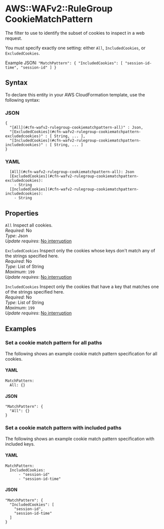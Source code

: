 # AWS::WAFv2::RuleGroup CookieMatchPattern<a name="aws-properties-wafv2-rulegroup-cookiematchpattern"></a>

The filter to use to identify the subset of cookies to inspect in a web request\. 

You must specify exactly one setting: either `All`, `IncludedCookies`, or `ExcludedCookies`\.

Example JSON: `"MatchPattern": { "IncludedCookies": [ "session-id-time", "session-id" ] }` 

## Syntax<a name="aws-properties-wafv2-rulegroup-cookiematchpattern-syntax"></a>

To declare this entity in your AWS CloudFormation template, use the following syntax:

### JSON<a name="aws-properties-wafv2-rulegroup-cookiematchpattern-syntax.json"></a>

```
{
  "[All](#cfn-wafv2-rulegroup-cookiematchpattern-all)" : Json,
  "[ExcludedCookies](#cfn-wafv2-rulegroup-cookiematchpattern-excludedcookies)" : [ String, ... ],
  "[IncludedCookies](#cfn-wafv2-rulegroup-cookiematchpattern-includedcookies)" : [ String, ... ]
}
```

### YAML<a name="aws-properties-wafv2-rulegroup-cookiematchpattern-syntax.yaml"></a>

```
  [All](#cfn-wafv2-rulegroup-cookiematchpattern-all): Json
  [ExcludedCookies](#cfn-wafv2-rulegroup-cookiematchpattern-excludedcookies): 
    - String
  [IncludedCookies](#cfn-wafv2-rulegroup-cookiematchpattern-includedcookies): 
    - String
```

## Properties<a name="aws-properties-wafv2-rulegroup-cookiematchpattern-properties"></a>

`All`  <a name="cfn-wafv2-rulegroup-cookiematchpattern-all"></a>
Inspect all cookies\.   
*Required*: No  
*Type*: Json  
*Update requires*: [No interruption](https://docs.aws.amazon.com/AWSCloudFormation/latest/UserGuide/using-cfn-updating-stacks-update-behaviors.html#update-no-interrupt)

`ExcludedCookies`  <a name="cfn-wafv2-rulegroup-cookiematchpattern-excludedcookies"></a>
Inspect only the cookies whose keys don't match any of the strings specified here\.   
*Required*: No  
*Type*: List of String  
*Maximum*: `199`  
*Update requires*: [No interruption](https://docs.aws.amazon.com/AWSCloudFormation/latest/UserGuide/using-cfn-updating-stacks-update-behaviors.html#update-no-interrupt)

`IncludedCookies`  <a name="cfn-wafv2-rulegroup-cookiematchpattern-includedcookies"></a>
Inspect only the cookies that have a key that matches one of the strings specified here\.   
*Required*: No  
*Type*: List of String  
*Maximum*: `199`  
*Update requires*: [No interruption](https://docs.aws.amazon.com/AWSCloudFormation/latest/UserGuide/using-cfn-updating-stacks-update-behaviors.html#update-no-interrupt)

## Examples<a name="aws-properties-wafv2-rulegroup-cookiematchpattern--examples"></a>



### Set a cookie match pattern for all paths<a name="aws-properties-wafv2-rulegroup-cookiematchpattern--examples--Set_a_cookie_match_pattern_for_all_paths_"></a>

The following shows an example cookie match pattern specification for all cookies\. 

#### YAML<a name="aws-properties-wafv2-rulegroup-cookiematchpattern--examples--Set_a_cookie_match_pattern_for_all_paths_--yaml"></a>

```
MatchPattern:
  All: {}
```

#### JSON<a name="aws-properties-wafv2-rulegroup-cookiematchpattern--examples--Set_a_cookie_match_pattern_for_all_paths_--json"></a>

```
"MatchPattern": {
  "All": {}
}
```

### Set a cookie match pattern with included paths<a name="aws-properties-wafv2-rulegroup-cookiematchpattern--examples--Set_a_cookie_match_pattern_with_included_paths_"></a>

The following shows an example cookie match pattern specification with included keys\. 

#### YAML<a name="aws-properties-wafv2-rulegroup-cookiematchpattern--examples--Set_a_cookie_match_pattern_with_included_paths_--yaml"></a>

```
MatchPattern:
  IncludedCookies:
      - "session-id"
      - "session-id-time"
```

#### JSON<a name="aws-properties-wafv2-rulegroup-cookiematchpattern--examples--Set_a_cookie_match_pattern_with_included_paths_--json"></a>

```
"MatchPattern": {
  "IncludedCookies": [
    "session-id",
    "session-id-time"
  ]
}
```